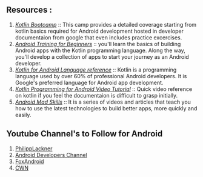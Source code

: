 ## Resources : 

1. _[Kotlin Bootcamp](https://developer.android.com/courses/kotlin-bootcamp/overview?gclid=Cj0KCQjwxYOiBhC9ARIsANiEIfZhJYzcrP3K3zob1PbTzkUMkshQWQ8dJ2CYWskuys8LHIb28aVpTOAaAsMxEALw_wcB&gclsrc=aw.ds)_ :: 
 This camp provides a detailed coverage starting from kotlin basics required for Android development hosted in developer documentaion from google that even includes practice excercises.
2. _[Android Training for Beginners](https://developer.android.com/courses?gclid=Cj0KCQjwxYOiBhC9ARIsANiEIfbDTCYwzm2w58xM9ksRUMhXSlogfob3es4cxbgOyPup5arGqCdjxPYaAn01EALw_wcB&gclsrc=aw.ds)_ :: you'll learn the basics of building Android apps with the Kotlin programming language. Along the way, you'll develop a collection of apps to start your journey as an Android developer.
3. _[Kotlin for Android Language reference](https://kotlinlang.org/docs/android-overview.html)_ :: Kotlin is a programming language used by over 60% of professional Android developers. It is Google's preferred language for Android app development.
4. _[Kotlin Programming for Android Video Tutorial](https://www.youtube.com/watch?v=VEqhzCFmEQI&list=PLlxmoA0rQ-LwgK1JsnMsakYNACYGa1cjR)_ :: Quick video reference on kotlin if you feel the documentaion is difficult to grasp initially. 
5. _[Android Mad Skills](https://www.youtube.com/watch?v=PB-hZVTScUg&list=PLWz5rJ2EKKc91i2QT8qfrfKgLNlJiG1z7)_ :: It is a series of videos and articles that teach you how to use the latest technologies to build better apps, more quickly and easily.


## Youtube Channel's to Follow for Android

1. [PhilippLackner](https://www.youtube.com/@PhilippLackner)
2. [Android Developers Channel](https://www.youtube.com/@AndroidDevelopers)
3. [FoxAndroid](https://www.youtube.com/@_foxandroid)
4. [CWN](https://www.youtube.com/@cwn/)
